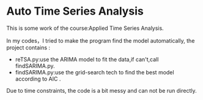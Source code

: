 # Auto Time Series Analysis
This is some work of the course:Applied Time Series Analysis.

In my codes，I tried to make the program find the model automatically,
the project contains :
- reTSA.py:use the ARIMA model to fit the data,if can't,call findSARIMA.py.
- findSARIMA.py:use the grid-search tech to find the best model according to AIC .

Due to time constraints, the code is a bit messy and can not be run directly.
